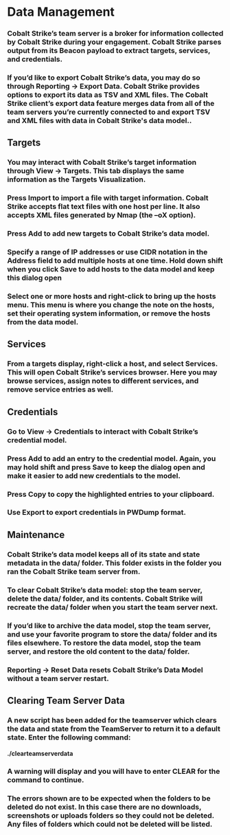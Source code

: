 # Data Management

### Cobalt Strike’s team server is a broker for information collected by Cobalt Strike during your engagement. Cobalt Strike parses output from its Beacon payload to extract targets, services, and credentials.

### If you’d like to export Cobalt Strike’s data, you may do so through Reporting -> Export Data. Cobalt Strike provides options to export its data as TSV and XML files. The Cobalt Strike client’s export data feature merges data from all of the team servers you’re currently connected to and export TSV and XML files with data in Cobalt Strike's data model..

## Targets

### You may interact with Cobalt Strike’s target information through View -> Targets. This tab displays the same information as the Targets Visualization.

### Press Import to import a file with target information. Cobalt Strike accepts flat text files with one host per line. It also accepts XML files generated by Nmap (the –oX option).

### Press Add to add new targets to Cobalt Strike’s data model.

### Specify a range of IP addresses or use CIDR notation in the Address field to add multiple hosts at one time. Hold down shift when you click Save to add hosts to the data model and keep this dialog open

### Select one or more hosts and right-click to bring up the hosts menu. This menu is where you change the note on the hosts, set their operating system information, or remove the hosts from the data model.

## Services

### From a targets display, right-click a host, and select Services. This will open Cobalt Strike’s services browser. Here you may browse services, assign notes to different services, and remove service entries as well.

## Credentials

### Go to View -> Credentials to interact with Cobalt Strike’s credential model.

### Press Add to add an entry to the credential model. Again, you may hold shift and press Save to keep the dialog open and make it easier to add new credentials to the model.

### Press Copy to copy the highlighted entries to your clipboard.

### Use Export to export credentials in PWDump format.

## Maintenance

### Cobalt Strike’s data model keeps all of its state and state metadata in the data/ folder. This folder exists in the folder you ran the Cobalt Strike team server from.

### To clear Cobalt Strike’s data model: stop the team server, delete the data/ folder, and its contents. Cobalt Strike will recreate the data/ folder when you start the team server next.

### If you’d like to archive the data model, stop the team server, and use your favorite program to store the data/ folder and its files elsewhere. To restore the data model, stop the team server, and restore the old content to the data/ folder.

### Reporting -> Reset Data resets Cobalt Strike’s Data Model without a team server restart.

## Clearing Team Server Data

### A new script has been added for the teamserver which clears the data and state from the TeamServer to return it to a default state. Enter the following command:

#### ./clearteamserverdata

### A warning will display and you will have to enter CLEAR for the command to continue.

### The errors shown are to be expected when the folders to be deleted do not exist. In this case there are no downloads, screenshots or uploads folders so they could not be deleted. Any files of folders which could not be deleted will be listed.
